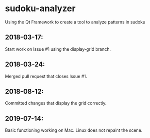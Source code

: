 # sudoku-analyzer
Using the Qt Framework to create a tool to analyze patterns in sudoku

## 2018-03-17: 
Start work on Issue #1 using the display-grid branch.

## 2018-03-24:
Merged pull request that closes Issue #1.

## 2018-08-12:
Committed changes that display the grid correctly.

## 2019-07-14:
Basic functioning working on Mac. Linux does not repaint the scene.

